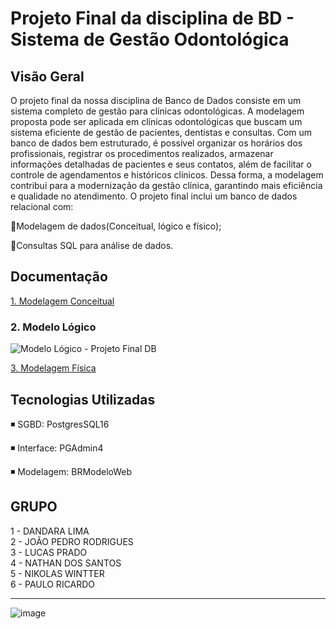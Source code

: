# Projeto Final da disciplina de BD - Sistema de Gestão Odontológica

## Visão Geral
<p> 
 O projeto final da nossa disciplina de Banco de Dados consiste em um sistema completo de gestão para clínicas odontológicas. A modelagem proposta pode ser aplicada em clínicas odontológicas que buscam um sistema eficiente de gestão de pacientes, dentistas e consultas. Com um banco de dados bem estruturado, é possível organizar os horários dos profissionais, registrar os procedimentos realizados, armazenar informações detalhadas de pacientes e seus contatos, além de facilitar o controle de agendamentos e históricos clínicos. Dessa forma, a modelagem contribui para a modernização da gestão clínica, garantindo mais eficiência e qualidade no atendimento.
O projeto final inclui um banco de dados relacional com:
</p>

🔹Modelagem de dados(Conceitual, lógico e físico);

🔹Consultas SQL para análise de dados.

## Documentação

[1. Modelagem Conceitual](inserirlink)

### 2. Modelo Lógico
![Modelo Lógico - Projeto Final DB](https://github.com/user-attachments/assets/21fdce1d-7d6e-43bc-93c2-7cc0c8c0f417)

[3. Modelagem Física](inserirLink)

##  Tecnologias Utilizadas

◾ SGBD: PostgresSQL16

◾ Interface: PGAdmin4

◾ Modelagem: BRModeloWeb

## GRUPO
1 - DANDARA LIMA <br>
2 - JOÃO PEDRO RODRIGUES <br>
3 - LUCAS PRADO <br>
4 - NATHAN DOS SANTOS <br>
5 - NIKOLAS WINTTER <br>
6 - PAULO RICARDO <br>

---
![image](https://github.com/user-attachments/assets/e12a29dc-b73f-4922-88e3-fb46163b072a)
